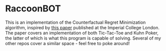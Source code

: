# RaccoonBOT

This is an implementation of the Counterfactual Regret Minimization algorithm, inspired by [this paper](https://www.ma.imperial.ac.uk/~dturaev/neller-lanctot.pdf) published at the Imperial College London. The paper covers an implementation of both Tic-Tac-Toe and Kuhn Poker, the latter of which is what this program is capable of solving. Several of my other repos cover a similar space - feel free to poke around!
